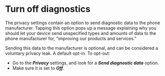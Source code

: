 # Turn off diagnostics

The privacy settings contain an option to send diagnostic data to the phone manufacturer. Tapping this option pops up a 
message explaining why you should let your device send unspecified types and amounts of data to the phone manufacturer 
for, "improving our products and services." 

Sending this data to the manufacturer is optional, and can be considered a voluntary privacy leak. A default opt-in.
To opt-out:

* Go to the ***Privacy*** settings, and look for a ***Send diagnostic data*** option.
* Make sure it is set to ***Off***.